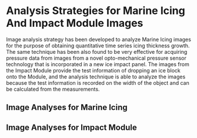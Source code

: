 # Analysis Strategies for Marine Icing And Impact Module Images

Image analysis strategy has been developed to analyze Marine Icing images for the purpose of obtaining quantitative time series icing thickness growth. The same technique has been also found to be very effective for acquiring pressure data from images from a novel opto-mechanical pressure sensor technology that is incorporated in a new ice impact panel. The images from the Impact Module provide the test information of dropping an ice block onto the Module, and the analysis technique is able to analyze the images because the test information is recorded on the width of the object and can be calculated from the measurements. 


## Image Analyses for Marine Icing


## Image Analyses for Impact Module



